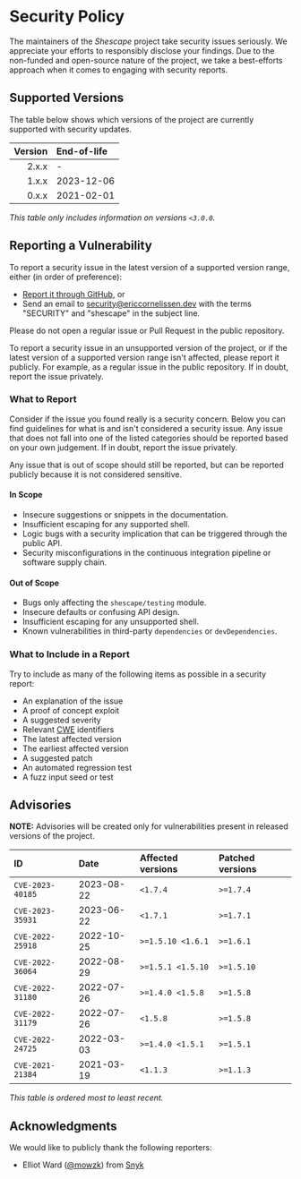 <!-- SPDX-License-Identifier: CC0-1.0 -->

# Security Policy

The maintainers of the _Shescape_ project take security issues seriously. We
appreciate your efforts to responsibly disclose your findings. Due to the
non-funded and open-source nature of the project, we take a best-efforts
approach when it comes to engaging with security reports.

## Supported Versions

The table below shows which versions of the project are currently supported
with security updates.

| Version | End-of-life |
| ------: | :---------- |
|   2.x.x | -           |
|   1.x.x | 2023-12-06  |
|   0.x.x | 2021-02-01  |

_This table only includes information on versions `<3.0.0`._

## Reporting a Vulnerability

To report a security issue in the latest version of a supported version range,
either (in order of preference):

- [Report it through GitHub][new github advisory], or
- Send an email to [security@ericcornelissen.dev] with the terms "SECURITY" and
  "shescape" in the subject line.

Please do not open a regular issue or Pull Request in the public repository.

To report a security issue in an unsupported version of the project, or if the
latest version of a supported version range isn't affected, please report it
publicly. For example, as a regular issue in the public repository. If in doubt,
report the issue privately.

[new github advisory]: https://github.com/ericcornelissen/shescape/security/advisories/new
[security@ericcornelissen.dev]: mailto:security@ericcornelissen.dev?subject=SECURITY%20%28shescape%29

### What to Report

Consider if the issue you found really is a security concern. Below you can find
guidelines for what is and isn't considered a security issue. Any issue that
does not fall into one of the listed categories should be reported based on your
own judgement. If in doubt, report the issue privately.

Any issue that is out of scope should still be reported, but can be reported
publicly because it is not considered sensitive.

#### In Scope

- Insecure suggestions or snippets in the documentation.
- Insufficient escaping for any supported shell.
- Logic bugs with a security implication that can be triggered through the
  public API.
- Security misconfigurations in the continuous integration pipeline or software
  supply chain.

#### Out of Scope

- Bugs only affecting the `shescape/testing` module.
- Insecure defaults or confusing API design.
- Insufficient escaping for any unsupported shell.
- Known vulnerabilities in third-party `dependencies` or `devDependencies`.

### What to Include in a Report

Try to include as many of the following items as possible in a security report:

- An explanation of the issue
- A proof of concept exploit
- A suggested severity
- Relevant [CWE] identifiers
- The latest affected version
- The earliest affected version
- A suggested patch
- An automated regression test
- A fuzz input seed or test

[cwe]: https://cwe.mitre.org/

## Advisories

**NOTE:** Advisories will be created only for vulnerabilities present in
released versions of the project.

| ID               | Date       | Affected versions | Patched versions |
| :--------------- | :--------- | :---------------- | :--------------- |
| `CVE-2023-40185` | 2023-08-22 | `<1.7.4`          | `>=1.7.4`        |
| `CVE-2023-35931` | 2023-06-22 | `<1.7.1`          | `>=1.7.1`        |
| `CVE-2022-25918` | 2022-10-25 | `>=1.5.10 <1.6.1` | `>=1.6.1`        |
| `CVE-2022-36064` | 2022-08-29 | `>=1.5.1 <1.5.10` | `>=1.5.10`       |
| `CVE-2022-31180` | 2022-07-26 | `>=1.4.0 <1.5.8`  | `>=1.5.8`        |
| `CVE-2022-31179` | 2022-07-26 | `<1.5.8`          | `>=1.5.8`        |
| `CVE-2022-24725` | 2022-03-03 | `>=1.4.0 <1.5.1`  | `>=1.5.1`        |
| `CVE-2021-21384` | 2021-03-19 | `<1.1.3`          | `>=1.1.3`        |

_This table is ordered most to least recent._

## Acknowledgments

We would like to publicly thank the following reporters:

- Elliot Ward ([@mowzk]) from [Snyk]

[@mowzk]: https://github.com/mowzk
[snyk]: https://snyk.io/

